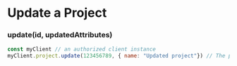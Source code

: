 # Update a Project

### update(id, updatedAttributes)

```javascript
const myClient // an authorized client instance
myClient.project.update(123456789, { name: "Updated project"}) // The project is updated in the servers
```
